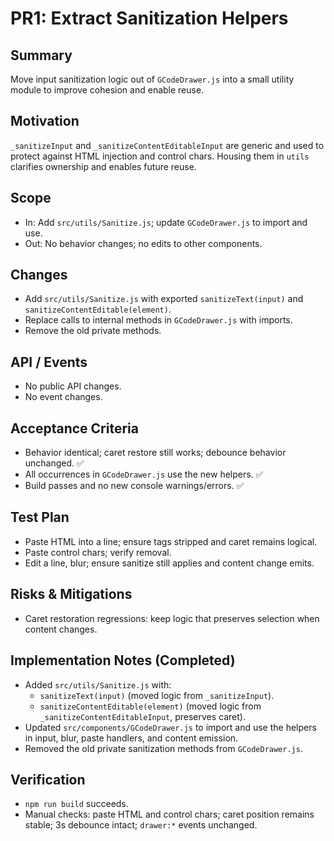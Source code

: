 # PR1: Extract Sanitization Helpers

## Summary
Move input sanitization logic out of `GCodeDrawer.js` into a small utility module to improve cohesion and enable reuse.

## Motivation
`_sanitizeInput` and `_sanitizeContentEditableInput` are generic and used to protect against HTML injection and control chars. Housing them in `utils` clarifies ownership and enables future reuse.

## Scope
- In: Add `src/utils/Sanitize.js`; update `GCodeDrawer.js` to import and use.
- Out: No behavior changes; no edits to other components.

## Changes
- Add `src/utils/Sanitize.js` with exported `sanitizeText(input)` and `sanitizeContentEditable(element)`.
- Replace calls to internal methods in `GCodeDrawer.js` with imports.
- Remove the old private methods.

## API / Events
- No public API changes.
- No event changes.

## Acceptance Criteria
- Behavior identical; caret restore still works; debounce behavior unchanged. ✅
- All occurrences in `GCodeDrawer.js` use the new helpers. ✅
- Build passes and no new console warnings/errors. ✅

## Test Plan
- Paste HTML into a line; ensure tags stripped and caret remains logical.
- Paste control chars; verify removal.
- Edit a line, blur; ensure sanitize still applies and content change emits.

## Risks & Mitigations
- Caret restoration regressions: keep logic that preserves selection when content changes.

## Implementation Notes (Completed)
- Added `src/utils/Sanitize.js` with:
  - `sanitizeText(input)` (moved logic from `_sanitizeInput`).
  - `sanitizeContentEditable(element)` (moved logic from `_sanitizeContentEditableInput`, preserves caret).
- Updated `src/components/GCodeDrawer.js` to import and use the helpers in input, blur, paste handlers, and content emission.
- Removed the old private sanitization methods from `GCodeDrawer.js`.

## Verification
- `npm run build` succeeds.
- Manual checks: paste HTML and control chars; caret position remains stable; 3s debounce intact; `drawer:*` events unchanged.
